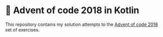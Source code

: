 # :christmas_tree: Advent of code 2018 in Kotlin


This repository contains my solution attempts to the [Advent of code 2018](https://adventofcode.com/2018) set of exercises.
